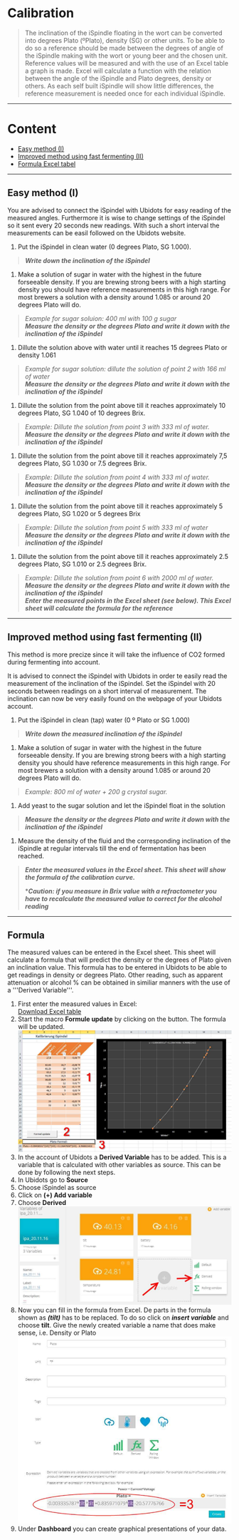 # Calibration

>The inclination of the iSpindle floating in the wort can be converted into degrees Plato (ºPlato), density (SG) or other units. To be able to do so a reference should be made between the degrees of angle of the iSpindle making with the wort or young beer and the chosen unit. Reference values will be measured and with the use of an Excel table a graph is made. Excel will calculate a function with the relation between the angle of the iSpindle and  Plato degrees, density or others. As each self built iSpindle will show little differences, the reference measurement is needed once for each individual iSpindle. 

***

# Content
- [Easy method (I)](#easy-method-(I))
- [Improved method using fast fermenting (II)](#improved-method-using-fast-fermenting-(II))
- [Formula Excel tabel](#formula)

***

## Easy method (I)

You are advised to connect the iSpindel with Ubidots for easy reading of the measured angles. Furthermore it is wise to change settings of the iSpindel so it sent every 20 seconds new readings. With such a short interval the measurements can be easil followed on the Ubidots website.

1. Put the iSpindel in clean water (0 degrees Plato, SG 1.000).   
> ***Write down the inclination of the iSpindel***

1. Make a solution of sugar in water with the highest in the future forseeable density. If you are brewing strong beers with a high starting density you should have reference measurements in this high range. For most brewers a solution with a density around 1.085 or around 20 degrees Plato will do.      
> *Example for sugar soluion: 400 ml with 100 g sugar*     
> ***Measure the density or the degrees Plato and write it down with the inclination of the iSpindel***

1. Dillute the solution above with water until it reaches 15 degrees Plato or density 1.061       
>*Example for sugar solution: dillute the solution of point 2 with 166 ml of water*     
>***Measure the density or the degrees Plato and write it down with the inclination of the iSpindel***        

1. Dillute the solution from the point above till it reaches approximately 10 degrees Plato, SG 1.040 of 10 degrees Brix.       
>*Example: Dillute the solution from point 3 with 333 ml of water.*        
>***Measure the density or the degrees Plato and write it down with the inclination of the iSpindel***     

1. Dillute the solution from the point above till it reaches approximately 7,5 degrees Plato, SG 1.030 or 7.5 degrees Brix.
>*Example: Dillute the solution from point 4 with 333 ml of water.*        
>***Measure the density or the degrees Plato and write it down with the inclination of the iSpindel***     

1. Dillute the solution from the point above till it reaches approximately 5 degrees Plato, SG 1.020 or 5 degrees Brix
>*Example: Dillute the solution from point 5 with 333 ml of water*        
>***Measure the density or the degrees Plato and write it down with the inclination of the iSpindel***   

1. Dillute the solution from the point above till it reaches approximately 2.5 degrees Plato, SG 1.010 or 2.5 degrees Brix.     
>*Example: Dillute the solution from point 6 with 2000 ml of water.*      
>***Measure the density or the degrees Plato and write it down with the inclination of the iSpindel        
>Enter the measured points in the Excel sheet (see below). This Excel sheet will calculate the formula for the reference***

***
 
## Improved method using fast fermenting (II)

This method is more precize since it will take the influence of CO2 formed during fermenting into account.

It is advised to connect the iSpindel with Ubidots in order te easily read the measurement of the inclination of the iSpindel. Set the iSpindel with 20 seconds between readings on a short interval of measurement. The inclination can now be very easily found on the webpage of your Ubidots account.

1. Put the iSpindel in clean (tap) water (0 º Plato or SG 1.000)      
>***Write down the measured inclination of the iSpindel***

1. Make a solution of sugar in water with the highest in the future forseeable density. If you are brewing strong beers with a high starting density you should have reference measurements in this high range. For most brewers a solution with a density around 1.085 or around 20 degrees Plato will do.     
>*Example: 800 ml of water + 200 g crystal sugar.*

1. Add yeast to the sugar solution and let the iSpindel float in the solution         
>***Measure the density or the degrees Plato and write it down with the inclination of the iSpindel***

1. Measure the density of the fluid and the corresponding inclination of the iSpindle at regular intervals till the end of fermentation has been reached.      
>***Enter the measured values in the Excel sheet. This sheet will show the formula of the calibration curve.***     
>
>****Caution: if you measure in Brix value with a refractometer you have to recalculate the measured value to correct for the alcohol reading*** 

***

## Formula

The measured values can be entered in the Excel sheet. This sheet will calculate a formula that will predict the density or the degrees of Plato given an inclination value. This formula has to be entered in Ubidots to be able to get readings in density or degrees Plato.
Other reading, such as apparent attenuation or alcohol % can be obtained in similiar manners with the use of a '''Derived Variable'''.

1. First enter the measured values in Excel:    
[Download Excel table](https://github.com/universam1/iSpindel/blob/master/docs/Kalibrierung.xlsm)
2. Start the macro **Formule update** by clicking on the button. The formula will be updated.     
![Excelcalc](/pics/Excelcalc.jpg)
3. In the account of Ubidots a **Derived Variable** has to be added. This is a variable that is calculated with other variables as source. This can be done by following the next steps.
4. In Ubidots go to **Source**
5. Choose iSpindel as source
6. Click on **(+) Add variable** 
7. Choose **Derived**      
![Derived](/pics/Ubiderived.jpg)
8. Now you can fill in the formula from Excel. De parts in the formula shown as ***(tilt)*** has to be replaced. To do so click on ***insert variable*** and choose **tilt**. Give the newly created variable a name that does make sense, i.e. Density or Plato     
![Ubiplato](/pics/Ubiplato.jpg)
9. Under **Dashboard** you can create graphical presentations of your data.
